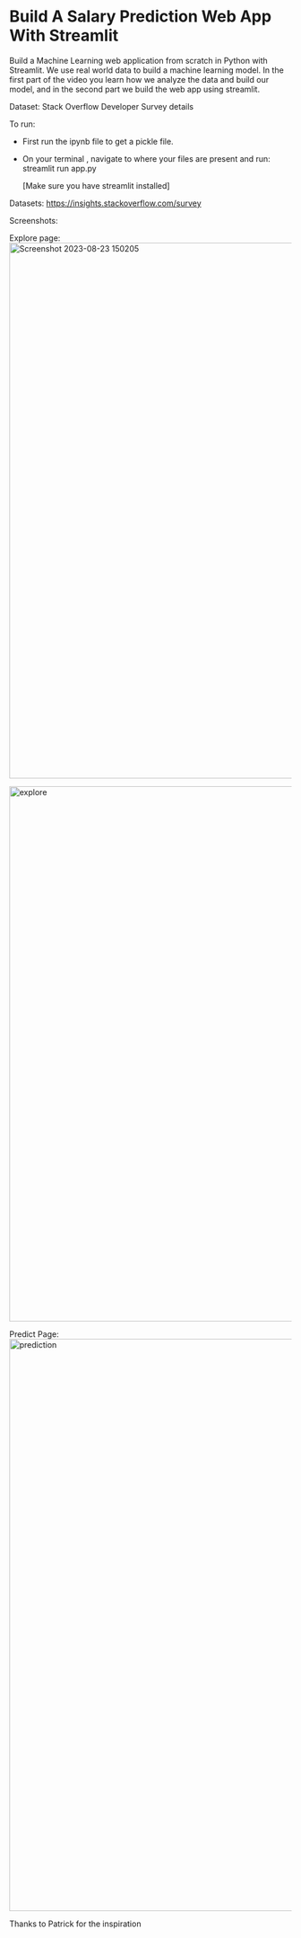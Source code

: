 # Build A Salary Prediction Web App With Streamlit

Build a Machine Learning web application from scratch in Python with Streamlit. We use real world data to build a machine learning model. In the first part of the video you learn how we analyze the data and build our model, and in the second part we build the web app using streamlit.

Dataset: Stack Overflow Developer Survey details

To run: 
* First run the ipynb file to get a pickle file.
* On your terminal , navigate to where your files are present and run:
        streamlit run app.py 

    [Make sure you have streamlit installed]

Datasets: 
https://insights.stackoverflow.com/survey

Screenshots:

Explore page:
<img width="954" alt="Screenshot 2023-08-23 150205" src="https://github.com/vaishnavirbhat26/salary-predictor-streamlit/assets/112920991/6ac1d51d-26e2-4c01-beb2-ea0cb2bc3ae9">

<img width="953" alt="explore" src="https://github.com/vaishnavirbhat26/salary-predictor-streamlit/assets/112920991/616405f3-a9c4-4dab-9771-85c0ac284dd9">



Predict Page: 
<img width="1019" alt="prediction" src="https://github.com/vaishnavirbhat26/salary-predictor-streamlit/assets/112920991/2500f760-99db-428b-8395-2e4673d54652">


Thanks to Patrick for the inspiration

